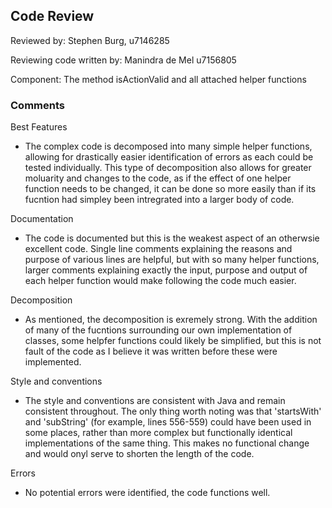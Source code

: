 ## Code Review

Reviewed by: Stephen Burg, u7146285

Reviewing code written by: Manindra de Mel u7156805

Component: The method isActionValid and all attached helper functions

### Comments 
Best Features
- The complex code is decomposed into many simple helper functions, allowing for drastically easier identification of errors as each could be tested individually. This type of decomposition also allows for greater moluarity and changes to the code, as if the effect of one helper function needs to be changed, it can be done so more easily than if its fucntion had simpley been intregrated into a larger body of code.

Documentation
- The code is documented but this is the weakest aspect of an otherwsie excellent code. Single line comments explaining the reasons and purpose of various lines are helpful, but with so many helper functions, larger comments explaining exactly the input, purpose and output of each helper function would make following the code much easier.

Decomposition
- As mentioned, the decomposition is exremely strong. With the addition of many of the fucntions surrounding our own implementation of classes, some helpfer functions could likely be simplified, but this is not fault of the code as I believe it was written before these were implemented.

Style and conventions
- The style and conventions are consistent with Java and remain consistent throughout. The only thing worth noting was that 'startsWith' and 'subString' (for example, lines 556-559) could have been used in some places, rather than more complex but functionally identical implementations of the same thing. This makes no functional change and would onyl serve to shorten the length of the code.

Errors
- No potential errors were identified, the code functions well.
<write your comments here>


